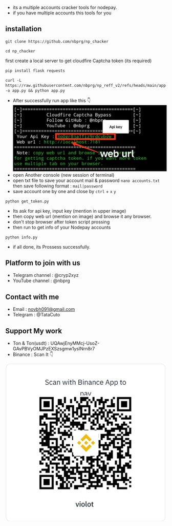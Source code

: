 - its a multiple accounts cracker tools for nodepay.
- if you have multiple accounts this tools for you
## installation 
```
git clone https://github.com/nbprg/np_chacker
```
```
cd np_chacker
```
first create a local server to get cloudfire Captcha token (its required)
```
pip install flask requests
```
```
curl -L https://raw.githubusercontent.com/nbprg/np_reff_v2/refs/heads/main/app.py -o app.py && python app.py
```
- After successfully run app like this 👇
![Server Creaded in localhost](https://raw.githubusercontent.com/nbprg/np_chacker/refs/heads/main/IMG_20241230_221939.jpg)
- open Another console (new session of terminal)
- open txt file to save your account mail & password `nano accounts.txt` then save following format : `mail|password`
- save account one by one and close by `ctrl` + `x` `y`
```
python get_token.py
```
- Its ask for api key, input key (mention in upper image)
- then copy web url (mention on image) and browse it any browser.
- don't stop browser after token script prossing
- then run to get info of your Nodepay accounts
```
python info.py
```
- if all done, its Prossess successfully.
## Platform to join with us
- Telegram channel : @cryp2xyz
- YouTube channel  : @nbprg

## Contact with me 
- Email    : novbh091@gmail.com
- Telegram : @TataCuto

## Support My work
- Ton & Ton(usdt) : UQAwjEnyMMcj-UsoZ-GAvPBVyOMJPzEXSzsgmw1ysINrn8r7
- Binance : Scan It 👇
<img src="https://raw.githubusercontent.com/nbprg/web/refs/heads/root/IMG_20241229_182230.png" alt="Image Description" width="500">
